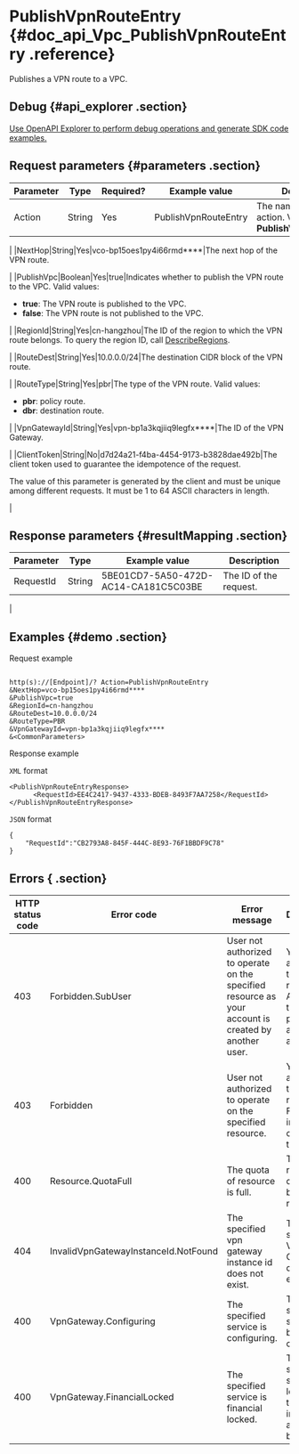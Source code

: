 # PublishVpnRouteEntry {#doc_api_Vpc_PublishVpnRouteEntry .reference}

Publishes a VPN route to a VPC.

## Debug {#api_explorer .section}

[Use OpenAPI Explorer to perform debug operations and generate SDK code examples.](https://api.aliyun.com/#product=Vpc&api=PublishVpnRouteEntry&type=RPC&version=2016-04-28)

## Request parameters {#parameters .section}

|Parameter|Type|Required?|Example value|Description|
|---------|----|---------|-------------|-----------|
|Action|String|Yes|PublishVpnRouteEntry|The name of this action. Value: **PublishVpnRouteEntry**.

 |
|NextHop|String|Yes|vco-bp15oes1py4i66rmd\*\*\*\*|The next hop of the VPN route.

 |
|PublishVpc|Boolean|Yes|true|Indicates whether to publish the VPN route to the VPC. Valid values:

 -   **true**: The VPN route is published to the VPC.
-   **false**: The VPN route is not published to the VPC.

 |
|RegionId|String|Yes|cn-hangzhou|The ID of the region to which the VPN route belongs. To query the region ID, call [DescribeRegions](~~36063~~).

 |
|RouteDest|String|Yes|10.0.0.0/24|The destination CIDR block of the VPN route.

 |
|RouteType|String|Yes|pbr|The type of the VPN route. Valid values:

 -   **pbr**: policy route.
-   **dbr**: destination route.

 |
|VpnGatewayId|String|Yes|vpn-bp1a3kqjiiq9legfx\*\*\*\*|The ID of the VPN Gateway.

 |
|ClientToken|String|No|d7d24a21-f4ba-4454-9173-b3828dae492b|The client token used to guarantee the idempotence of the request.

 The value of this parameter is generated by the client and must be unique among different requests. It must be 1 to 64 ASCII characters in length.

 |

## Response parameters {#resultMapping .section}

|Parameter|Type|Example value|Description|
|---------|----|-------------|-----------|
|RequestId|String|5BE01CD7-5A50-472D-AC14-CA181C5C03BE|The ID of the request.

 |

## Examples {#demo .section}

Request example

``` {#request_demo}

http(s)://[Endpoint]/? Action=PublishVpnRouteEntry
&NextHop=vco-bp15oes1py4i66rmd****
&PublishVpc=true
&RegionId=cn-hangzhou
&RouteDest=10.0.0.0/24
&RouteType=PBR
&VpnGatewayId=vpn-bp1a3kqjiiq9legfx****
&<CommonParameters>

```

Response example

`XML` format

``` {#xml_return_success_demo}
<PublishVpnRouteEntryResponse>
      <RequestId>EE4C2417-9437-4333-BDEB-8493F7AA7258</RequestId>
</PublishVpnRouteEntryResponse>
```

`JSON` format

``` {#json_return_success_demo}
{
	"RequestId":"CB2793A8-845F-444C-8E93-76F1BBDF9C78"
}
```

## Errors { .section}

|HTTP status code|Error code|Error message|Description|
|----------------|----------|-------------|-----------|
|403|Forbidden.SubUser|User not authorized to operate on the specified resource as your account is created by another user.|You are not authorized to use this resource. Apply for the permission and try again.|
|403|Forbidden|User not authorized to operate on the specified resource.|You are not authorized to use this resource. For more information, open a ticket.|
|400|Resource.QuotaFull|The quota of resource is full.|The resource quota has been reached.|
|404|InvalidVpnGatewayInstanceId.NotFound|The specified vpn gateway instance id does not exist.|The specified VPN Gateway does not exist.|
|400|VpnGateway.Configuring|The specified service is configuring.|The specified service is being configured.|
|400|VpnGateway.FinancialLocked|The specified service is financial locked.|The specified service is locked due to insufficient account balance.|

